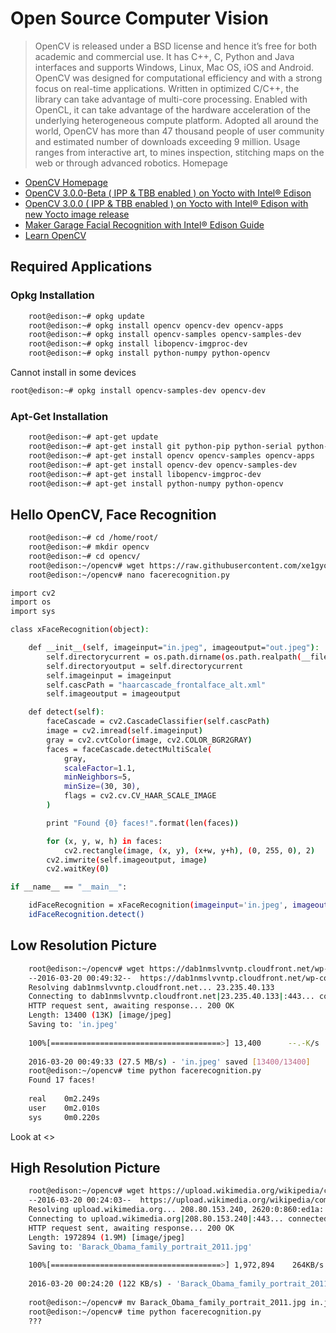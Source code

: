 # Open Source Computer Vision

> OpenCV is released under a BSD license and hence it’s free for both academic and commercial use. It has C++, C, Python and Java interfaces and supports Windows, Linux, Mac OS, iOS and Android. OpenCV was designed for computational efficiency and with a strong focus on real-time applications. Written in optimized C/C++, the library can take advantage of multi-core processing. Enabled with OpenCL, it can take advantage of the hardware acceleration of the underlying heterogeneous compute platform. Adopted all around the world, OpenCV has more than 47 thousand people of user community and estimated number of downloads exceeding 9 million. Usage ranges from interactive art, to mines inspection, stitching maps on the web or through advanced robotics. Homepage

- [OpenCV Homepage](http://opencv.org/)
- [OpenCV 3.0.0-Beta ( IPP & TBB enabled ) on Yocto with Intel® Edison](https://software.intel.com/en-us/articles/opencv-300-beta-ipp-tbb-enabled-on-yocto-with-intel-edison)
- [OpenCV 3.0.0 ( IPP & TBB enabled ) on Yocto with Intel® Edison with new Yocto image release](https://software.intel.com/en-us/articles/opencv-300-ipp-tbb-enabled-on-yocto-with-intel-edison)
- [Maker Garage Facial Recognition with Intel® Edison Guide](https://www-ssl.intel.com/content/www/us/en/do-it-yourself/garage-content/garage-facial-recognition-instructions.html)
- [Learn OpenCV](http://www.learnopencv.com/)

## Required Applications

### Opkg Installation

```sh
    root@edison:~# opkg update
    root@edison:~# opkg install opencv opencv-dev opencv-apps
    root@edison:~# opkg install opencv-samples opencv-samples-dev  
    root@edison:~# opkg install libopencv-imgproc-dev
    root@edison:~# opkg install python-numpy python-opencv
```

Cannot install in some devices

```sh
root@edison:~# opkg install opencv-samples-dev opencv-dev 
```

### Apt-Get Installation

```sh
    root@edison:~# apt-get update
    root@edison:~# apt-get install git python-pip python-serial python-pyparsing
    root@edison:~# apt-get install opencv opencv-samples opencv-apps
    root@edison:~# apt-get install opencv-dev opencv-samples-dev 
    root@edison:~# apt-get install libopencv-imgproc-dev
    root@edison:~# apt-get install python-numpy python-opencv
```

## Hello OpenCV, Face Recognition

```sh
    root@edison:~# cd /home/root/
    root@edison:~# mkdir opencv
    root@edison:~# cd opencv/
    root@edison:~/opencv# wget https://raw.githubusercontent.com/xe1gyq/core/master/configuration/haarcascade_frontalface_alt.xml
    root@edison:~/opencv# nano facerecognition.py
```

```sh
import cv2
import os
import sys

class xFaceRecognition(object):

    def __init__(self, imageinput="in.jpeg", imageoutput="out.jpeg"):
        self.directorycurrent = os.path.dirname(os.path.realpath(__file__))
        self.directoryoutput = self.directorycurrent
        self.imageinput = imageinput
        self.cascPath = "haarcascade_frontalface_alt.xml"
        self.imageoutput = imageoutput

    def detect(self):
        faceCascade = cv2.CascadeClassifier(self.cascPath)
        image = cv2.imread(self.imageinput)
        gray = cv2.cvtColor(image, cv2.COLOR_BGR2GRAY)
        faces = faceCascade.detectMultiScale(
            gray,
            scaleFactor=1.1,
            minNeighbors=5,
            minSize=(30, 30),
            flags = cv2.cv.CV_HAAR_SCALE_IMAGE
        )

        print "Found {0} faces!".format(len(faces))

        for (x, y, w, h) in faces:
            cv2.rectangle(image, (x, y), (x+w, y+h), (0, 255, 0), 2)
        cv2.imwrite(self.imageoutput, image)
        cv2.waitKey(0)

if __name__ == "__main__":

    idFaceRecognition = xFaceRecognition(imageinput='in.jpeg', imageoutput='out.jpeg')
    idFaceRecognition.detect()
```

## Low Resolution Picture

```sh
    root@edison:~/opencv# wget https://dab1nmslvvntp.cloudfront.net/wp-content/uploads/2015/09/1442313353nasa-small.jpg
    --2016-03-20 00:49:32--  https://dab1nmslvvntp.cloudfront.net/wp-content/uploads/2015/09/1442313353nasa-small.jpg
    Resolving dab1nmslvvntp.cloudfront.net... 23.235.40.133
    Connecting to dab1nmslvvntp.cloudfront.net|23.235.40.133|:443... connected.
    HTTP request sent, awaiting response... 200 OK
    Length: 13400 (13K) [image/jpeg]
    Saving to: 'in.jpeg'
    
    100%[======================================>] 13,400      --.-K/s   in 0s      
    
    2016-03-20 00:49:33 (27.5 MB/s) - 'in.jpeg' saved [13400/13400]
    root@edison:~/opencv# time python facerecognition.py                       
    Found 17 faces!
    
    real    0m2.249s
    user    0m2.010s
    sys     0m0.220s
```

Look at <>

## High Resolution Picture

```sh
    root@edison:~/opencv# wget https://upload.wikimedia.org/wikipedia/commons/5/5d/Barack_Obama_family_portrait_2011.jpg
    --2016-03-20 00:24:03--  https://upload.wikimedia.org/wikipedia/commons/5/5d/Barack_Obama_family_portrait_2011.jpg
    Resolving upload.wikimedia.org... 208.80.153.240, 2620:0:860:ed1a::2:b
    Connecting to upload.wikimedia.org|208.80.153.240|:443... connected.
    HTTP request sent, awaiting response... 200 OK
    Length: 1972894 (1.9M) [image/jpeg]
    Saving to: 'Barack_Obama_family_portrait_2011.jpg'
    
    100%[======================================>] 1,972,894    264KB/s   in 16s
    
    2016-03-20 00:24:20 (122 KB/s) - 'Barack_Obama_family_portrait_2011.jpg' saved [1972894/1972894]
    
    root@edison:~/opencv# mv Barack_Obama_family_portrait_2011.jpg in.jpeg
    root@edison:~/opencv# time python facerecognition.py
    ???
```
